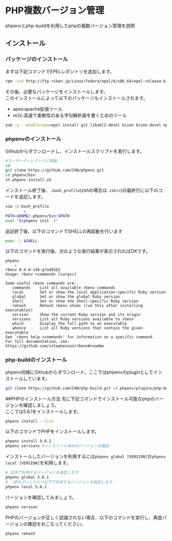 # PHP複数バージョン管理
phpenvとphp-buildを利用したphpの複数バージョン管理を説明
## インストール
### パッケージのインストール
まずは下記コマンドでEPELレポジトリを追加します。

```bash
rpm -ivh http://ftp.riken.jp/Linux/fedora/epel/6/x86_64/epel-release-6-8.noarch.rpm
```
その後、必要なパッケージをインストールします。  
このインストールによって以下のパッケージもインストールされます。  

* apxa:apache拡張ツール
* re2c:高速で柔軟性のある字句解析器を書くためのツール

```bash
yum -y --enablerepo=epel install git libxml2-devel bison bison-devel openssl-devel curl-devel libjpeg-devel libpng-devel libmcrypt-devel readline-devel libtidy-devel libxslt-devel libmcrypt libmcrypt-devel re2c httpd httpd-devel libtidy
```

### phpenvのインストール
Githubからダウンロードし、インストールスクリプトを実行します。

```bash
#ユーザーディレクトリに移動
cd	
git clone https://github.com/CHH/phpenv.git
cd phpenv/bin
sh phpenv-install.sh
```

インストール終了後、`.bash_profile`(zshの場合は`.zshrc`)の最終行に以下のコードを追記します。

```bash
vim ~/.bash_profile
		↓
PATH=$HOME/.phpenv/bin:$PATH
eval "$(phpenv init -)"
```
追記終了後、以下のコマンドでSHELLの再起動を行います

```bash
exec -l $SHELL
```
以下のコマンドを実行後、次のような実行結果が表示されればOKです。

```
phpenv
	↓
rbenv 0.4.0-146-g7ad01b2
Usage: rbenv <command> [<args>]

Some useful rbenv commands are:
   commands    List all available rbenv commands
   local       Set or show the local application-specific Ruby version
   global      Set or show the global Ruby version
   shell       Set or show the shell-specific Ruby version
   rehash      Rehash rbenv shims (run this after installing executables)
   version     Show the current Ruby version and its origin
   versions    List all Ruby versions available to rbenv
   which       Display the full path to an executable
   whence      List all Ruby versions that contain the given executable
See `rbenv help <command>' for information on a specific command.
For full documentation, see: https://github.com/sstephenson/rbenv#readme
```
### php-buildのインストール
phpenv同様にGithubからダウンロード。ここではphpenvのpluginとしてインストールしています。

```bash
git clone https://github.com/CHH/php-build.git ~/.phpenv/plugins/php-build
```

##PHPのインストール方法
先に下記コマンドでインストール可能なphpのバージョンを確認しましょう。  
ここでは5.6.1をインストールします。

```bash
phpenv install --list
```
以下のコマンドでPHPをインストールします。

```bash
phpenv install 5.6.1
phpenv versions #インストール済みのバージョンを確認
```

インストールしたバージョンを利用するには`phpenv global [VERSION]`か`phpenv local [VERSION]`を利用します。  
```bash
# 全体で利用するバージョンを指定します
phpenv global 5.6.1 
# 一部のディレクトリ以下で利用するバージョンを指定します
phpenv local 5.6.1
```

バージョンを確認してみましょう。
```bash
phpenv version
```
PHPのバージョンが正しく認識されない場合、以下のコマンドを実行し、再度パージョンの確認をおこなってください。

```bash
phpenv rehash
```

